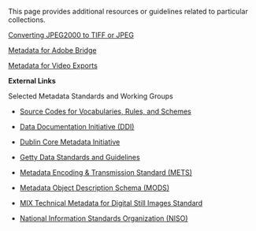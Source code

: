 This page provides additional resources or guidelines related to particular collections.

[Converting JPEG2000 to TIFF or JPEG](https://aouriri.github.io/UTRGV_metadata/docs/ConvertingJPEG2000_toTIFF_JPEG.docx)

[Metadata for Adobe Bridge](https://aouriri.github.io/UTRGV_metadata/docs/Metadata_Bridge.docx)

[Metadata for Video Exports](https://aouriri.github.io/UTRGV_metadata/docs/Metadata_VideoExports.docx)

**External Links**

Selected Metadata Standards and Working Groups

* [Source Codes for Vocabularies, Rules, and Schemes](http://www.loc.gov/marc/sourcecode/genre/genrelist.html)

* [Data Documentation Initiative (DDI)](https://ddialliance.org/)

* [Dublin Core Metadata Initiative](https://dublincore.org/)

* [Getty Data Standards and Guidelines](https://www.getty.edu/research/publications/electronic_publications/index.html)

* [Metadata Encoding & Transmission Standard (METS)](https://www.loc.gov/standards/mets/)

* [Metadata Object Description Schema (MODS)](https://www.loc.gov/standards/mods/)

* [MIX Technical Metadata for Digital Still Images Standard](https://www.loc.gov/standards/mix//)

* [National Information Standards Organization (NISO)](https://www.niso.org/what-we-do)
